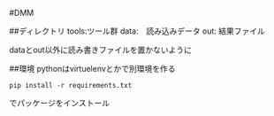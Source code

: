 #DMM

##ディレクトリ
tools:ツール群
data:　読み込みデータ
out: 結果ファイル

dataとout以外に読み書きファイルを置かないように

##環境
pythonはvirtuelenvとかで別環境を作る

````
pip install -r requirements.txt
````
でパッケージをインストール